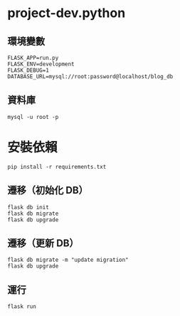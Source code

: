 # project-dev.python

## 環境變數

```
FLASK_APP=run.py
FLASK_ENV=development
FLASK_DEBUG=1
DATABASE_URL=mysql://root:password@localhost/blog_db 
```

## 資料庫

```
mysql -u root -p
```

# 安裝依賴

```
pip install -r requirements.txt
```

## 遷移（初始化 DB）

```
flask db init
flask db migrate
flask db upgrade
```

## 遷移（更新 DB）

```
flask db migrate -m "update migration"
flask db upgrade
```

## 運行

```
flask run
```
